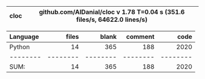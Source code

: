 cloc|github.com/AlDanial/cloc v 1.78  T=0.04 s (351.6 files/s, 64622.0 lines/s)
--- | ---

Language|files|blank|comment|code
:-------|-------:|-------:|-------:|-------:
Python|14|365|188|2020
--------|--------|--------|--------|--------
SUM:|14|365|188|2020
